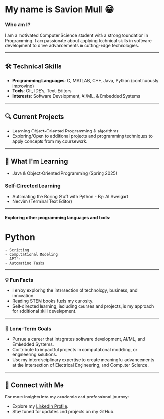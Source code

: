 # My name is **Savion Mull**  😁

### Who am I?  
I am a motivated Computer Science student with a strong foundation in Programming.
I am passionate about applying technical skills in software development to drive advancements in cutting-edge technologies.

---

## 🛠️ Technical Skills  
- **Programming Languages**: C, MATLAB, C++, Java, Python (continuously improving)
- **Tools**: Git, IDE's, Text-Editors
- **Interests**: Software Development, AI/ML, & Embedded Systems

---

## 🔍 Current Projects   
- Learning Object-Oriented Programming & algorithms
- Exploring/Open to additional projects and programming techniques to apply concepts from my coursework.

---

## 🌱 What I'm Learning   
- Java & Object-Oriented Programming (Spring 2025)  
### Self-Directed Learning 
- Automating the Boring Stuff with Python - By: Al Sweigart
- Neovim (Terminal Text Editor)
---

#### Exploring other programming languages and tools:  
# Python 
    - Scripting
    - Computational Modeling
    - API's
    - Automating Tasks
---

### 💡 Fun Facts  
- I enjoy exploring the intersection of technology, business, and innovation. 
- Reading STEM books fuels my curiosity. 
- Self-directed learning, including courses and projects, is my approach for additional skill development.

---

### 🎯 Long-Term Goals  
- Pursue a career that integrates software development, AI/ML, and Embedded Systems.
- Contribute to impactful projects in computational modeling, or engineering solutions.
- Use my interdisciplinary expertise to create meaningful advancements at the intersection of Electrical Engineering, and Computer Science.

---

## 📢 Connect with Me  
For more insights into my academic and professional journey:  
- Explore my [LinkedIn Profile](https://linkedin.com/in/savion-mull-9a9439324).
- Stay tuned for updates and projects on my GitHub.
